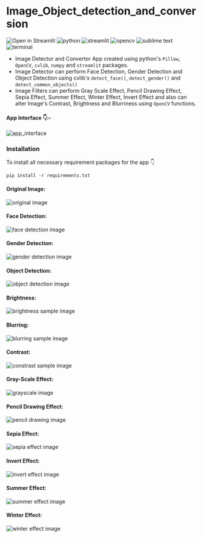 # Image_Object_detection_and_conversion
![Open in Streamlit](https://static.streamlit.io/badges/streamlit_badge_black_white.svg)
![python](https://img.shields.io/badge/Python-0078D4?style=flat-square&logo=python&logoColor=white)
![streamlit](https://img.shields.io/badge/Streamlit-FF4B4B?style=flat-square&logo=streamlit&logoColor=white)
![opencv](https://img.shields.io/badge/OpenCV-27338e?style=flat-square&logo=OpenCV&logoColor=white)
![sublime text](https://img.shields.io/badge/sublime_text-%23575757.svg?style=flat-square&logo=sublime-text&logoColor=important)
![terminal](https://img.shields.io/badge/Windows%20Terminal-4D4D4D?style=flat-square&logo=Windows%20terminal&logoColor=white)

- Image Detector and Convertor App created using python's `Pillow`, `OpenCV`, `cvlib`, `numpy` and `streamlit` packages.
- Image Detector can perform Face Detection, Gender Detection and Object Detection using cvlib's `detect_face()`, `detect_gender()` and `detect_common_objects()`
- Image Filters can perform Gray Scale Effect, Pencil Drawing Effect, Sepia Effect, Summer Effect, Winter Effect, Invert Effect and also can alter Image's Contrast, Brightness and Blurriness
using `OpenCV` functions.

#### App Interface 👇:-
![app_interface](images/app_interface.png)

### Installation
To install all necessary requirement packages for the app 👇
```
pip install -r requirements.txt
```

#### Original Image:
![original image](images/original.jpg)

#### Face Detection: 
![face detection image](images/face_detection.jpeg)

#### Gender Detection: 
![gender detection image](images/gender_detection.jpeg)

#### Object Detection:
![object detection image](images/object_detection.jpeg)

#### Brightness: 
![brightness sample image](images/brightness.jpeg)

#### Blurring: 
![blurring sample image](images/blur.jpeg)

#### Contrast: 
![constrast sample image](images/contrast.jpeg)

#### Gray-Scale Effect: 
![grayscale image](images/grayscale.jpeg)

#### Pencil Drawing Effect: 
![pencil drawing image](images/pencil.jpeg)

#### Sepia Effect:
![sepia effect image](images/sepia.jpeg)

#### Invert Effect: 
![invert effect image](images/invert.jpeg)

#### Summer Effect: 
![summer effect image](images/summer.jpeg)

#### Winter Effect:
![winter effect image](images/winter.jpeg)
